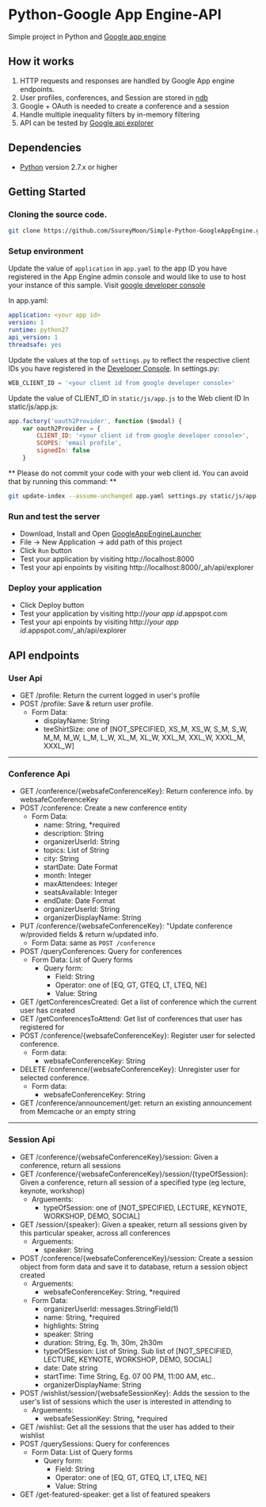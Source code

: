 # Python-Google App Engine-API
Simple project in Python and [Google app engine][1]

## How it works

1. HTTP requests and responses are handled by Google App engine endpoints.
2. User profiles, conferences, and Session are stored in [ndb][2]
3. Google + OAuth is needed to create a conference and a session
4. Handle multiple inequality filters by in-memory filtering
5. API can be tested by [Google api explorer][3]

## Dependencies
- [Python][4] version 2.7.x or higher

## Getting Started

### Cloning the source code.
```bash
git clone https://github.com/SsureyMoon/Simple-Python-GoogleAppEngine.git
```

### Setup environment
Update the value of `application` in `app.yaml` to the app ID you have registered in the App Engine admin console and would like to use to host your instance of this sample. Visit [google developer console][5]

In app.yaml:
```yaml
application: <your app id>
version: 1
runtime: python27
api_version: 1
threadsafe: yes
```

Update the values at the top of `settings.py` to reflect the respective client IDs you have registered in the [Developer Console][4].
In settings.py:
```python
WEB_CLIENT_ID = '<your client id from google developer console>'

```

Update the value of CLIENT_ID in `static/js/app.js` to the Web client ID
In static/js/app.js:
```javascript
app.factory('oauth2Provider', function ($modal) {
    var oauth2Provider = {
        CLIENT_ID: '<your client id from google developer console>',
        SCOPES: 'email profile',
        signedIn: false
    }
```

** Please do not commit your code with your web client id. You can avoid that by running this command: **
```bash
git update-index --assume-unchanged app.yaml settings.py static/js/app.js
```

### Run and test the server
- Download, Install and Open [GoogleAppEngineLauncher][6]
- File -> New Application -> add path of this project
- Click `Run` button
- Test your application by visiting http://localhost:8000
- Test your api enpoints by visiting http://localhost:8000/_ah/api/explorer

### Deploy your application
- Click Deploy button
- Test your application by visiting http://*your app id*.appspot.com
- Test your api enpoints by visiting http://*your app id*.appspot.com/_ah/api/explorer

## API endpoints

### User Api
  * GET /profile:  Return the current logged in user's profile
  * POST /profile: Save & return user profile.
      * Form Data: 
        * displayName: String
        * teeShirtSize: one of [NOT_SPECIFIED, XS_M, XS_W, S_M, S_W, M_M, M_W, L_M, L_W, XL_M, XL_W, XXL_M, XXL_W, XXXL_M, XXXL_W]

---

### Conference Api
  * GET /conference/{websafeConferenceKey}: Return conference info. by websafeConferenceKey
  * POST /conference: Create a new conference entity
      * Form Data:
        * name: String, *required
        * description: String
        * organizerUserId: String
        * topics: List of String
        * city: String
        * startDate: Date Format
        * month: Integer
        * maxAttendees: Integer
        * seatsAvailable: Integer
        * endDate: Date Format
        * organizerUserId: String
        * organizerDisplayName: String
  * PUT /conference/{websafeConferenceKey}: "Update conference w/provided fields & return w/updated info.
      * Form Data: same as `POST /conference`
  * POST /queryConferences: Query for conferences
      * Form Data: List of Query forms
        * Query form:
            * Field: String
            * Operator: one of [EQ, GT, GTEQ, LT, LTEQ, NE]
            * Value: String
  * GET /getConferencesCreated: Get a list of conference which the current user has created
  * GET /getConferencesToAttend: Get list of conferences that user has registered for
  * POST /conference/{websafeConferenceKey}: Register user for selected conference.
      * Form data: 
        * websafeConferenceKey: String
  * DELETE /conference/{websafeConferenceKey}: Unregister user for selected conference.
      * Form data: 
        * websafeConferenceKey: String
  * GET /conference/announcement/get: return an existing announcement from Memcache or an empty string

***

### Session Api
  * GET /conference/{websafeConferenceKey}/session: Given a conference, return all sessions
  * GET /conference/{websafeConferenceKey}/session/{typeOfSession}: Given a conference, return all session of a specified type (eg lecture, keynote, workshop)
      * Arguements:
        * typeOfSession: one of [NOT_SPECIFIED, LECTURE, KEYNOTE, WORKSHOP, DEMO, SOCIAL]
  * GET /session/{speaker}: Given a speaker, return all sessions given by this particular speaker, across all conferences
      * Arguements:
        * speaker: String
  * POST /conference/{websafeConferenceKey}/session: Create a session object from form data and save it to database, return a session object created
      * Arguements:
        * websafeConferenceKey: String, *required
      * Form Data:
        * organizerUserId: messages.StringField(1)
        * name: String, *required
        * highlights: String
        * speaker: String
        * duration: String, Eg. 1h, 30m, 2h30m
        * typeOfSession: List of String. Sub list of [NOT_SPECIFIED, LECTURE, KEYNOTE, WORKSHOP, DEMO, SOCIAL]
        * date: Date string
        * startTime: Time String, Eg. 07 00 PM, 11:00 AM, etc..
        * organizerDisplayName: String
  * POST /wishlist/session/{websafeSessionKey}: Adds the session to the user's list of sessions which the user is interested in attending to
      * Arguements:
        * websafeSessionKey: String, *required
  * GET /wishlist: Get all the sessions that the user has added to their wishlist
  * POST /querySessions: Query for conferences
      * Form Data: List of Query forms
        * Query form:
            * Field: String
            * Operator: one of [EQ, GT, GTEQ, LT, LTEQ, NE]
            * Value: String
  * GET /get-featured-speaker: get a list of featured speakers


[1]: https://developers.google.com/appengine
[2]: https://cloud.google.com/appengine/docs/python/ndb/
[3]: https://developers.google.com/apis-explorer/#p/
[4]: http://python.org
[5]: https://console.developers.google.com/project
[6]: https://cloud.google.com/appengine/downloads
